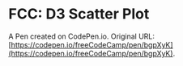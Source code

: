 # FCC: D3 Scatter Plot

A Pen created on CodePen.io. Original URL: [https://codepen.io/freeCodeCamp/pen/bgpXyK](https://codepen.io/freeCodeCamp/pen/bgpXyK).


